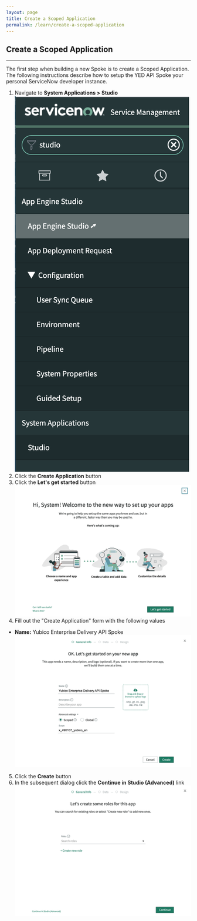 ```yaml
---
layout: page
title: Create a Scoped Application
permalink: /learn/create-a-scoped-application
---
```


## Create a Scoped Application
---
The first step when building a new Spoke is to create a Scoped Application. The following instructions describe how to setup the YED API Spoke your personal ServiceNow developer instance. 

1. Navigate to **System Applications > Studio**  
  ![](/images/1-studio.png)
2. Click the **Create Application** button
3. Click the **Let's get started** button
  ![](/images/2-get-started.png)
4. Fill out the "Create Application" form with the following values

  - **Name:** Yubico Enterprise Delivery API Spoke 
  ![](/images/3-create-app.png)

5. Click the **Create** button
6. In the subsequent dialog click the **Continue in Studio (Advanced)** link
  ![](/images/4-continue.png)